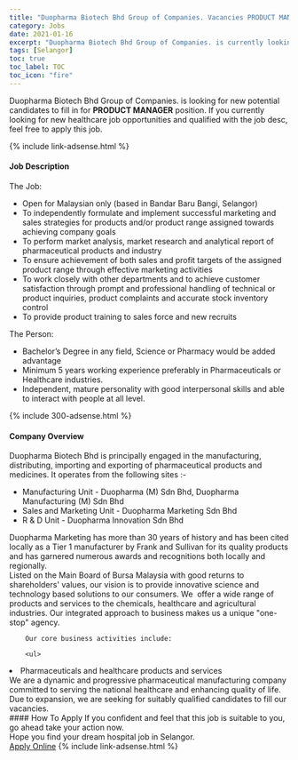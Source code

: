 ```yaml
---
title: "Duopharma Biotech Bhd Group of Companies. Vacancies PRODUCT MANAGER" 
category: Jobs 
date: 2021-01-16 
excerpt: "Duopharma Biotech Bhd Group of Companies. is currently looking for suitable person to fill in the PRODUCT MANAGER which positioned at Selangor" 
tags: [Selangor] 
toc: true 
toc_label: TOC 
toc_icon: "fire" 
--- 
```


<p>Duopharma Biotech Bhd Group of Companies. is looking for new potential candidates to fill in for <b>PRODUCT MANAGER</b> position. If you currently looking for new healthcare job opportunities and qualified with the job desc, feel free to apply this job.
</p>{% include link-adsense.html %} 
<div><div><h4>Job Description</h4></div><div><div><span><div><div><div>The Job:</div><ul><li>Open for Malaysian only (based in Bandar Baru Bangi, Selangor)</li><li>To independently formulate and implement successful marketing and sales strategies for products and/or product range assigned towards achieving company goals</li><li>To perform market analysis, market research and analytical report of pharmaceutical products and industry</li><li>To ensure achievement of both sales and profit targets of the assigned product range through effective marketing activities</li><li>To work closely with other departments and to achieve customer satisfaction through prompt and professional handling of technical or product inquiries, product complaints and accurate stock inventory control</li><li>To provide product training to sales force and new recruits</li></ul>The Person:<ul><li>Bachelor&#8217;s Degree in any field, Science or Pharmacy would be added advantage</li><li>Minimum 5 years working experience preferably in Pharmaceuticals or Healthcare industries.</li><li>Independent, mature personality with good interpersonal skills and able to interact with people at all level.</li></ul></div></div></span></div></div></div> 
{% include 300-adsense.html %} 
<div><div><h4>Company Overview</h4></div><div><div><span><div><div>
<div>
<div>
			Duopharma Biotech Bhd is principally engaged in the manufacturing, distributing, importing and exporting of pharmaceutical products and medicines. It operates from the following sites :-
			<ul>
<li>
					Manufacturing Unit - Duopharma (M) Sdn Bhd, Duopharma Manufacturing (M) Sdn Bhd&#160;</li>
<li>
					Sales and Marketing Unit - Duopharma Marketing Sdn Bhd&#160;</li>
<li>
					R &amp; D Unit -&#160;Duopharma Innovation Sdn Bhd</li>
</ul>
<div>
				Duopharma Marketing has more than 30 years of history and has been cited locally as a Tier 1 manufacturer by Frank and Sullivan for its quality products and has garnered numerous awards and recognitions both locally and regionally.</div>
</div>
<div>
			Listed on the Main Board of Bursa Malaysia with good returns to shareholders' values, our vision is to provide innovative science and technology based solutions to our consumers. We&#160; offer a wide range of products and services to the chemicals, healthcare and agricultural industries. Our integrated approach to business makes us a unique "one-stop" agency.</div>
		
		Our core business activities include:
		
		<ul>
<li>
				Pharmaceuticals and healthcare products and services</li>
</ul>
</div>
<div>
		We are a dynamic and progressive pharmaceutical manufacturing company committed to serving the national healthcare and enhancing quality of life. Due to expansion, we are seeking for suitably qualified candidates to fill our vacancies.</div>
</div></div></span></div></div></div> 
#### How To Apply 
If you confident and feel that this job is suitable to you, go ahead take your action now. <br/> 
Hope you find your dream hospital job in Selangor. <br/> 
<a href="https://www.jobstreet.com.my/en/job/product-manager-4464083?jobId=jobstreet-my-job-4464083&sectionRank=8&token=0~bae254d7-0f48-4a17-b7bd-2f037b5a283c&fr=SRP%20View%20In%20New%20Ta" class="btn btn--warning" target="_blank" rel="nofollow noopenner">Apply Online</a> 
{% include link-adsense.html %} 